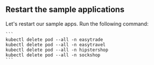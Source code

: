 ## Restart the sample applications

Let's restart our sample apps. Run the following command:

    ```
    kubectl delete pod --all -n easytrade
    kubectl delete pod --all -n easytravel
    kubectl delete pod --all -n hipstershop
    kubectl delete pod --all -n sockshop
    ```


